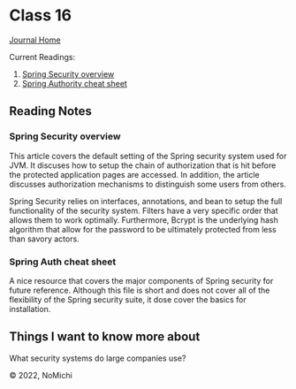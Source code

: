 # Class 16

[Journal Home](README.md)

Current Readings:

1. [Spring Security overview](https://spring.io/guides/topicals/spring-security-architecture/)
2. [Spring Authority cheat sheet](https://github.com/codefellows/seattle-java-401d2/blob/master/SpringAuthCheatSheet.md)

## Reading Notes

### Spring Security overview

This article covers the default setting of the Spring security system used for JVM. It discuses how to setup the chain of authorization that is hit before the protected application pages are accessed. In addition, the article discusses authorization mechanisms to distinguish some users from others.

Spring Security relies on interfaces, annotations, and bean to setup the full functionality of the security system. Filters have a very specific order that allows them to work optimally. Furthermore, Bcrypt is the underlying hash algorithm that allow for the password to be ultimately protected from less than savory actors.

### Spring Auth cheat sheet

A nice resource that covers the major components of Spring security for future reference. Although this file is short and does not cover all of the flexibility of the Spring security suite, it dose cover the basics for installation.

## Things I want to know more about

What security systems do large companies use?

&copy; 2022, NoMichi
